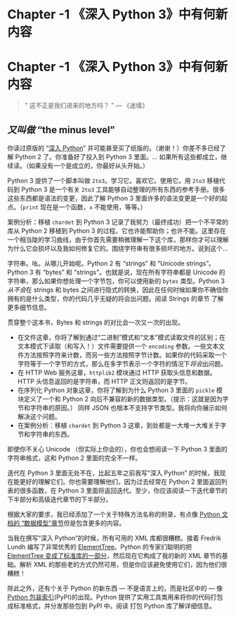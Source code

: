 # Chapter -1 《深入 Python 3》中有何新内容

# Chapter -1 《深入 Python 3》中有何新内容

> " 这不正是我们进来的地方吗？ " — 《迷墙》

## *又叫做* “the minus level”

你读过原版的 “[深入 Python](http://diveintopython.org/)” 并可能甚至买了纸版的。（谢谢！）你差不多已经了解 Python 2 了。你准备好了投入到 Python 3 里面。… 如果所有这些都成立，继续读。（如果没有一个是成立的，你最好从头开始。）

Python 3 提供了一个脚本叫做 `2to3`。学习它。喜欢它。使用它。用 `2to3` 移植代码到 Python 3 是一个有关 `2to3` 工具能够自动整理的所有东西的参考手册。很多这些东西都是语法的变更，因此了解 Python 3 里面许多的语法变更是一个好的起点。（`print` 现在是一个函数，`x` 不能使用，等等。）

案例分析：移植 `chardet` 到 Python 3 记录了我努力（最终成功）把一个不平常的库从 Python 2 移植到 Python 3 的过程。它也许能帮助你；也许不能。这里存在一个相当陡的学习曲线，由于你首先需要稍微理解一下这个库，那样你才可以理解为什么它会损坏以及我如何修复它的。围绕字符串有很多损坏的地方。说到这个…

字符串。吆。从哪儿开始呢。Python 2 有 “strings” 和 “Unicode strings”。Python 3 有 “bytes” 和 “strings”。也就是说，现在所有字符串都是 Unicode 的字符串，那么如果你想处理一个字节包，你可以使用新的 `bytes` 类型。Python 3 *从不会*在 strings 和 bytes 之间进行隐式的转换，因此在任何时候如果你不确信你拥有的是什么类型，你的代码几乎无疑的将会出问题。阅读 Strings 的章节 了解更多细节信息。

贯穿整个这本书，Bytes 和 strings 的对比会一次又一次的出现。

*   在文件这章，你将了解到通过“二进制”模式和“文本”模式读取文件的区别；在文本模式下读取（和写入！）文件需要提供一个 `encoding` 参数。一些文本文件方法按照字符来计数，而另一些方法按照字节计数。如果你的代码采取一个字符等于一个字节的方式，那么在多字节表示一个字符的情况下*将会*出问题。
*   在 HTTP Web 服务这章，`httplib2` 模块通过 HTTP 获取头信息和数据。HTTP 头信息返回的是字符串，而 HTTP 正文则返回的是字节。
*   在序列化 Python 对象这章，你将了解到为什么 Python 3 里面的 `pickle` 模块定义了一个和 Python 2 向后不兼容的新的数据类型。（提示：这就是因为字节和字符串的原因。） 同样 JSON 也根本不支持字节类型。我将向你展示如何解决这个问题。
*   在案例分析：移植 `chardet` 到 Python 3 这章，到处都是一大堆一大堆关于字节和字符串的东西。

即使你不关心 Unicode （但实际上你会的），你也会想阅读一下 Python 3 里面的字符串格式，这和 Python 2 里面的完全不一样。

迭代在 Python 3 里面无处不在，比起五年之前我写“深入 Python” 的时候，我现在能更好的理解它们。你也需要理解他们，因为过去经常在 Python 2 里面返回列表的很多函数，在 Python 3 里面将返回迭代。至少，你应该阅读一下迭代章节的下半部分和高级迭代章节的下半部分。

根据大家的要求，我已经添加了一个关于特殊方法名称的附录，有点像 [Python 文档的 “数据模型”章节](http://www.python.org/doc/3.1/reference/datamodel.html#special-method-names)但是包含更多的内容。

当我在撰写“深入 Python”的时候，所有可用的 XML 库都很糟糕。接着 Fredrik Lundh 编写了非常优秀的 [ElementTree](http://effbot.org/zone/element-index.htm)。Python 的专家们聪明的把 [ElementTree 变成了标准库的一部分](http://docs.python.org/3.1/library/xml.etree.elementtree.html)，然后现在它构成了我的新的 XML 章节的基础。解析 XML 的那些老的方式仍然可用，但是你应该避免使用它们，因为他们很糟糕！

除此之外，还有个关于 Python 的新东西 — 不是语言上的，而是社区中的 — 像 [Python 包装索引](http://pypi.python.org/)(PyPI)的出现。Python 提供了实用工具类用来将你的代码打包成标准格式，并分发那些包到 PyPI 中。阅读 打包 Python 库了解详细信息。